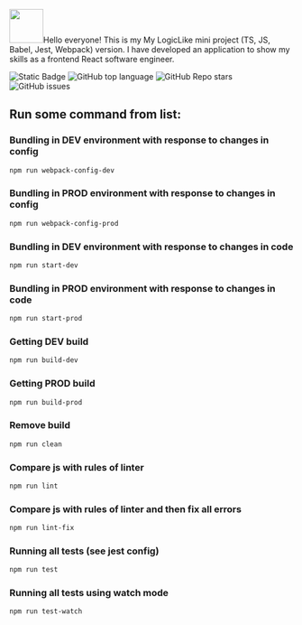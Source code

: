 <img src="https://github.com/Idzanamix/MirrorReddit/assets/161015715/bc804b37-484c-4921-9faa-05acc33a4178" width="60" />Hello everyone! This is my My LogicLike mini project (TS, JS, Babel, Jest, Webpack) version. 
I have developed an application to show my skills as a frontend React software engineer.

![Static Badge](https://img.shields.io/badge/Idzanamix-logiclike-logiclike)
![GitHub top language](https://img.shields.io/github/languages/top/Idzanamix/logiclike)
![GitHub Repo stars](https://img.shields.io/github/stars/Idzanamix/logiclike)
![GitHub issues](https://img.shields.io/github/issues/Idzanamix/logiclike)

## Run some command from list:

### Bundling in DEV environment with response to changes in config

```bash
npm run webpack-config-dev
```

### Bundling in PROD environment with response to changes in config

```bash
npm run webpack-config-prod
```

### Bundling in DEV environment with response to changes in code

```bash
npm run start-dev
```

### Bundling in PROD environment with response to changes in code

```bash
npm run start-prod
```

### Getting DEV build

```bash
npm run build-dev
```

### Getting PROD build

```bash
npm run build-prod
```

### Remove build

```bash
npm run clean
```

### Compare js with rules of linter

```bash
npm run lint
```

### Compare js with rules of linter and then fix all errors

```bash
npm run lint-fix
```

### Running all tests (see jest config)

```bash
npm run test
```

### Running all tests using watch mode

```bash
npm run test-watch
```
